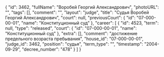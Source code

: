 {
    "id": 3462,
    "fullName": "Воробей Георгий Александрович",
    "photoURL": "",
    "tags": [],
    "comment": "",
    "layout": "judge",
    "title": "Судья Воробей Георгий Александрович",
    "court": null,
    "previousCourt": {
        "id": "07-000-00-01",
        "name": "Конституционный суд"
    },
    "career": [
        {
            "id": 4523,
            "term": null,
            "type": "released",
            "court": {
                "id": "07-000-00-01",
                "name": "Конституционный суд"
            },
            "extra": [],
            "comment": "достижение предельного возраста пребывания",
            "house_id": "07-000-00-01",
            "judge_id": 3462,
            "position": "судья",
            "term_type": "",
            "timestamp": "2004-09-29",
            "decree_number": "478"
        }
    ]
}